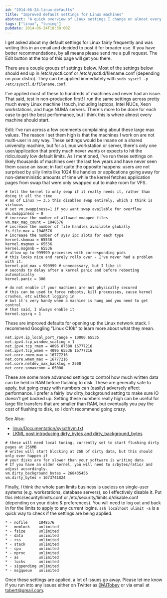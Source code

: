 ```yaml
---
id: "2014-06-24-linux-defaults"
title: "Improved default settings for Linux machines"
abstract: "A quick overview of Linux settings I change on almost every machine I manage."
tags: ["linux", "tuning"]
pubdate: 2014-06-24T18:30:00Z
---
```


I get asked about my default settings for Linux fairly frequently and was writing this in an email
and decided to post it for broader use. If you have better recommendations, by all means please
send me a pull request. The Edit button at the top of this page will get you there.

There are a couple groups of settings below. Most of the settings below should end up in /etc/sysctl.conf or
/etc/sysctl.d/filename.conf (depending on your distro). They can be applied immediately with `sudo
sysctl -p /etc/sysctl.d/filename.conf`.

I've applied most of these to hundreds of machines and never had an issue. That said, test in non-production first! I run the
same settings across pretty much every Linux machine I touch, including laptops, Intel NUCs, Xeon workstations, and huge
NUMA servers. There's more to be done for each case to get the best performance, but I think this is where almost every
machine should start.

Edit: I've run across a few comments complaining about these large max values. The reason I set them
high is that the machines I work on are not multi-user in any way. These settings would be insane on
a shared university machine, but for a Linux workstation or server, there's only one
user/application that pretty much never wants or expects to hit the ridiculously low default limits.
As I mentioned, I've run these
settings on likely thousands of machines over the last few years and have never seen them cause
an issue; in fact quite the opposite happens: users are not surprised by silly limits like 1024
file handles or applications going away for non-deterministic amounts of time while the kernel
fetches application pages from swap that were only swapped out to make room for VFS.

```
# tell the kernel to only swap if it really needs it, rather than doing it all the time
# as of Linux >= 3.5 this disables swap entirely, which I think is virtuous
# set vm.swappiness=1 if you want swap available for overflow
vm.swappiness = 0
# increase the number of allowed mmapped files
vm.max_map_count = 1048576
# increase the number of file handles available globally
fs.file-max = 1048576
# increase the number of sysv ipc slots for each type
kernel.shmmax = 65536
kernel.msgmax = 65536
kernel.msgmnb = 65536
# allow up to 999999 processes with corresponding pids
# this looks nice and rarely rolls over - I've never had a problem with it.
kernel.pid_max = 999999 # unnecessary, but I like it
# seconds to delay after a kernel panic and before rebooting automatically
kernel.panic = 300

# do not enable if your machines are not physically secured
# this can be used to force reboots, kill processses, cause kernel crashes, etc without logging in
# but it's very handy when a machine is hung and you need to get control
# that said, I always enable it
kernel.sysrq = 1
```

These are improved defaults for opening up the Linux network stack. I recommend Googling "Linux C10k" to learn more about what they mean.

```
net.ipv4.ip_local_port_range = 10000 65535
net.ipv4.tcp_window_scaling = 1
net.ipv4.tcp_rmem = 4096 87380 16777216
net.ipv4.tcp_wmem = 4096 65536 16777216
net.core.rmem_max = 16777216
net.core.wmem_max = 16777216
net.core.netdev_max_backlog = 2500
net.core.somaxconn = 65000
```

These are some more advanced settings to control how much written data can be held in RAM before flushing to disk. These are generally safe to apply, but going crazy with numbers can (easily) adversely affect performance. I prefer a fairly low dirty_background setting to make sure IO
doesn't get backed up. Setting these numbers really high can be useful for large file transfers that are smaller than RAM, but eventually
you pay the cost of flushing to disk, so I don't recommend going crazy.

See Also:

<ul>
    <li><a href="https://github.com/torvalds/linux/blob/master/Documentation/sysctl/vm.txt">linux/Documentation/sysctl/vm.txt</a></li>
    <li><a href="https://lkml.org/lkml/2008/11/23/160">LKML post introducing dirty_bytes and dirty_background_bytes</a></li>
</ul>

```
# these will need local tuning, currently set to start flushing dirty pages at 256MB
# writes will start blocking at 2GB of dirty data, but this should only ever happen if
# your disks are far slower than your software is writing data
# If you have an older kernel, you will need to s/bytes/ratio/ and adjust accordingly.
vm.dirty_background_bytes = 268435456
vm.dirty_bytes = 1073741824
```

Finally, I think the whole pam limits business is useless on single-user systems (e.g. workstations, database servers), so I effectively disable it.
Put this /etc/security/limits.conf or /etc/security/limits.d/disable.conf (depending on your distro & preferences). You will need to log out and back in for the limits to apply to any current logins. `ssh localhost ulimit -a` is a quick way to check if the settings are being applied.

```
* - nofile     1048576
* - memlock    unlimited
* - fsize      unlimited
* - data       unlimited
* - rss        unlimited
* - stack      unlimited
* - cpu        unlimited
* - nproc      unlimited
* - as         unlimited
* - locks      unlimited
* - sigpending unlimited
* - msgqueue   unlimited
```

Once these settings are applied, a lot of issues go away. Please let me know if you run into any issues
either on Twitter as <a href="https://twitter.com/AlTobey">@AlTobey</a> or via email at
<a href="mailto:tobert@gmail.com">tobert@gmail.com</a>.

